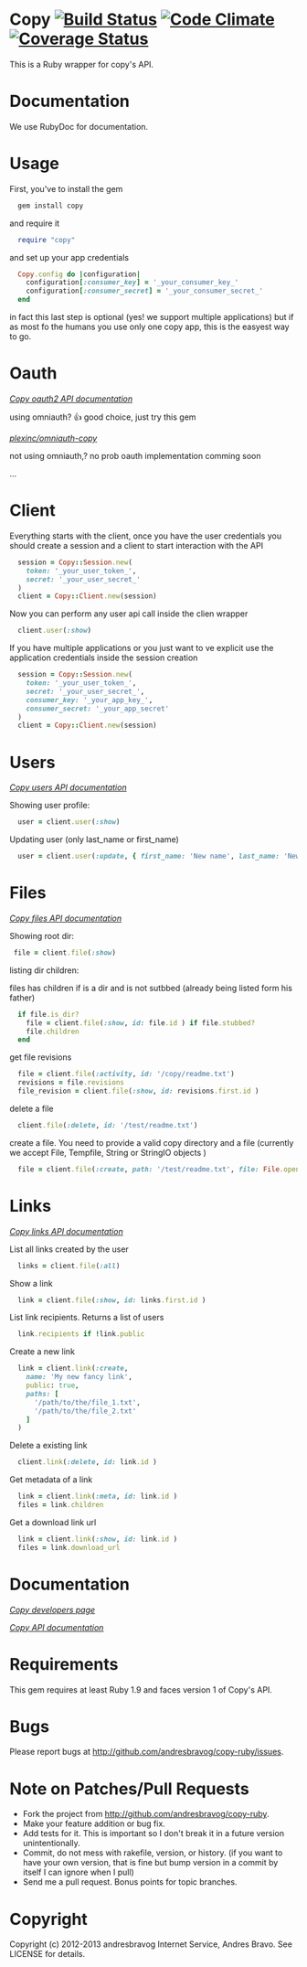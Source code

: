 Copy [![Build Status](https://secure.travis-ci.org/andresbravog/copy-ruby.png)](https://travis-ci.org/andresbravog/copy-ruby) [![Code Climate](https://codeclimate.com/github/andresbravog/copy-ruby.png)](https://codeclimate.com/github/andresbravog/copy-ruby) [![Coverage Status](https://coveralls.io/repos/andresbravog/copy-ruby/badge.png)](https://coveralls.io/r/andresbravog/copy-ruby)
======

This is a Ruby wrapper for copy's API.

Documentation
=====

We use RubyDoc for documentation.

Usage
======

First, you've to install the gem

```Ruby
  gem install copy
```

and require it

```Ruby
  require "copy"
```

and set up your app credentials


```Ruby
  Copy.config do |configuration|
    configuration[:consumer_key] = '_your_consumer_key_'
    configuration[:consumer_secret] = '_your_consumer_secret_'
  end
```

in fact this last step is optional (yes! we support multiple applications) but if as most fo the humans you use only one copy app, this is the easyest way to go.


Oauth
=====

*[Copy oauth2 API documentation](https://www.copy.com/developer/documentation#authentication)*

using omniauth? :+1: good choice, just try this gem

  *[plexinc/omniauth-copy](https://github.com/plexinc/omniauth-copy)*

not using omniauth,? no prob oauth implementation comming soon

  ...


Client
======

Everything starts with the client, once you have the user credentials you should create a session and a client to start interaction with the API

```Ruby
  session = Copy::Session.new(
    token: '_your_user_token_',
    secret: '_your_user_secret_'
  )
  client = Copy::Client.new(session)
```

Now you can perform any user api call inside the clien wrapper

```Ruby
  client.user(:show)
```

If you have multiple applications or you just want to ve explicit use the application credentials inside the session creation

```Ruby
  session = Copy::Session.new(
    token: '_your_user_token_',
    secret: '_your_user_secret_',
    consumer_key: '_your_app_key_',
    consumer_secret: '_your_app_secret'
  )
  client = Copy::Client.new(session)
```

Users
=====

*[Copy users API documentation](https://www.copy.com/developer/documentation#api-calls/profile)*

Showing user profile:

```Ruby
  user = client.user(:show)
```

Updating user (only last_name or first_name)

```Ruby
  user = client.user(:update, { first_name: 'New name', last_name: 'New last name'})
```

Files
=====

*[Copy files API documentation](https://www.copy.com/developer/documentation#api-calls/filesystem)*

Showing root dir:

```Ruby
 file = client.file(:show)
```

listing dir children:

files has children if is a dir and is not sutbbed (already being listed form his father)

```Ruby
  if file.is_dir?
    file = client.file(:show, id: file.id ) if file.stubbed?
    file.children
  end
```

get file revisions

```Ruby
  file = client.file(:activity, id: '/copy/readme.txt')
  revisions = file.revisions
  file_revision = client.file(:show, id: revisions.first.id )
```

delete a file

```Ruby
  client.file(:delete, id: '/test/readme.txt')
```

create a file. You need to provide a valid copy directory and a file (currently we accept File, Tempfile, String or StringIO objects )

```Ruby
  file = client.file(:create, path: '/test/readme.txt', file: File.open('path/to/file'))
```

Links
=====

*[Copy links API documentation](https://www.copy.com/developer/documentation#api-calls/links)*

List all links created by the user

```Ruby
  links = client.file(:all)
```

Show a link

```Ruby
  link = client.file(:show, id: links.first.id )
```

List link recipients. Returns a list of users

```Ruby
  link.recipients if !link.public
```

Create a new link

```Ruby
  link = client.link(:create,
    name: 'My new fancy link',
    public: true,
    paths: [
      '/path/to/the/file_1.txt',
      '/path/to/the/file_2.txt'
    ]
  )
```

Delete a existing link

```Ruby
  client.link(:delete, id: link.id )
```

Get metadata of a link

```Ruby
  link = client.link(:meta, id: link.id )
  files = link.children
```

Get a download link url

```Ruby
  link = client.link(:show, id: link.id )
  files = link.download_url
```


Documentation
=====

*[Copy developers page](https://www.copy.com/developer/signup/)*

*[Copy API documentation](https://www.copy.com/developer/documentation)*


Requirements
=====

This gem requires at least Ruby 1.9 and faces version 1 of Copy's API.

Bugs
======

Please report bugs at http://github.com/andresbravog/copy-ruby/issues.

Note on Patches/Pull Requests
======

* Fork the project from http://github.com/andresbravog/copy-ruby.
* Make your feature addition or bug fix.
* Add tests for it. This is important so I don't break it in a
  future version unintentionally.
* Commit, do not mess with rakefile, version, or history.
  (if you want to have your own version, that is fine but bump version in a commit by itself I can ignore when I pull)
* Send me a pull request. Bonus points for topic branches.

Copyright
======

Copyright (c) 2012-2013 andresbravog Internet Service, Andres Bravo. See LICENSE for details.

